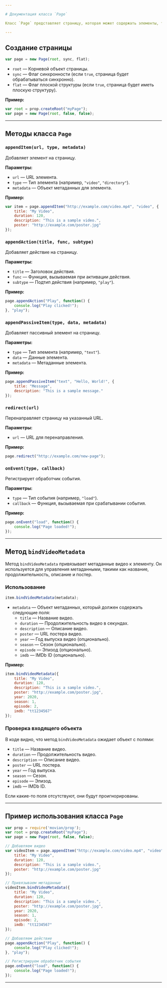 ```yaml
---

# Документация класса `Page`

Класс `Page` представляет страницу, которая может содержать элементы, такие как видео, действия, разделители и другие. Он используется для создания и управления содержимым страницы в Movian.

---
```


## Создание страницы

```javascript
var page = new Page(root, sync, flat);
```
- `root` — Корневой объект страницы.
- `sync` — Флаг синхронности (если `true`, страница будет обрабатываться синхронно).
- `flat` — Флаг плоской структуры (если `true`, страница будет иметь плоскую структуру).

**Пример:**
```javascript
var root = prop.createRoot("myPage");
var page = new Page(root, false, false);
```

---

## Методы класса `Page`

### `appendItem(url, type, metadata)`
Добавляет элемент на страницу.

**Параметры:**
- `url` — URL элемента.
- `type` — Тип элемента (например, `"video"`, `"directory"`).
- `metadata` — Объект метаданных для элемента.

**Пример:**
```javascript
var item = page.appendItem("http://example.com/video.mp4", "video", {
    title: "My Video",
    duration: 120,
    description: "This is a sample video.",
    poster: "http://example.com/poster.jpg"
});
```

### `appendAction(title, func, subtype)`
Добавляет действие на страницу.

**Параметры:**
- `title` — Заголовок действия.
- `func` — Функция, вызываемая при активации действия.
- `subtype` — Подтип действия (например, `"play"`).

**Пример:**
```javascript
page.appendAction("Play", function() {
    console.log("Play clicked!");
}, "play");
```

### `appendPassiveItem(type, data, metadata)`
Добавляет пассивный элемент на страницу.

**Параметры:**
- `type` — Тип элемента (например, `"text"`).
- `data` — Данные элемента.
- `metadata` — Метаданные элемента.

**Пример:**
```javascript
page.appendPassiveItem("text", "Hello, World!", {
    title: "Message",
    description: "This is a sample message."
});
```

### `redirect(url)`
Перенаправляет страницу на указанный URL.

**Параметры:**
- `url` — URL для перенаправления.

**Пример:**
```javascript
page.redirect("http://example.com/new-page");
```

### `onEvent(type, callback)`
Регистрирует обработчик события.

**Параметры:**
- `type` — Тип события (например, `"load"`).
- `callback` — Функция, вызываемая при срабатывании события.

**Пример:**
```javascript
page.onEvent("load", function() {
    console.log("Page loaded!");
});
```

---

## Метод `bindVideoMetadata`

Метод `bindVideoMetadata` привязывает метаданные видео к элементу. Он используется для управления метаданными, такими как название, продолжительность, описание и постер.

### Использование
```javascript
item.bindVideoMetadata(metadata);
```
- `metadata` — Объект метаданных, который должен содержать следующие поля:
  - `title` — Название видео.
  - `duration` — Продолжительность видео в секундах.
  - `description` — Описание видео.
  - `poster` — URL постера видео.
  - `year` — Год выпуска видео (опционально).
  - `season` — Сезон (опционально).
  - `episode` — Эпизод (опционально).
  - `imdb` — IMDb ID (опционально).

**Пример:**
```javascript
item.bindVideoMetadata({
    title: "My Video",
    duration: 120,
    description: "This is a sample video.",
    poster: "http://example.com/poster.jpg",
    year: 2020,
    season: 1,
    episode: 2,
    imdb: "tt1234567"
});
```

### Проверка входящего объекта
В коде видно, что метод `bindVideoMetadata` ожидает объект с полями:
- `title` — Название видео.
- `duration` — Продолжительность видео.
- `description` — Описание видео.
- `poster` — URL постера.
- `year` — Год выпуска.
- `season` — Сезон.
- `episode` — Эпизод.
- `imdb` — IMDb ID.

Если какие-то поля отсутствуют, они будут проигнорированы.

---

## Пример использования класса `Page`

```javascript
var prop = require('movian/prop');
var root = prop.createRoot("myPage");
var page = new Page(root, false, false);

// Добавляем видео
var videoItem = page.appendItem("http://example.com/video.mp4", "video", {
    title: "My Video",
    duration: 120,
    description: "This is a sample video.",
    poster: "http://example.com/poster.jpg"
});

// Привязываем метаданные
videoItem.bindVideoMetadata({
    title: "My Video",
    duration: 120,
    description: "This is a sample video.",
    poster: "http://example.com/poster.jpg",
    year: 2020,
    season: 1,
    episode: 2,
    imdb: "tt1234567"
});

// Добавляем действие
page.appendAction("Play", function() {
    console.log("Play clicked!");
}, "play");

// Регистрируем обработчик события
page.onEvent("load", function() {
    console.log("Page loaded!");
});
```

---
